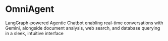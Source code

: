 # OmniAgent
LangGraph-powered Agentic Chatbot enabling real-time conversations with Gemini, alongside document analysis, web search, and database querying in a sleek, intuitive interface
